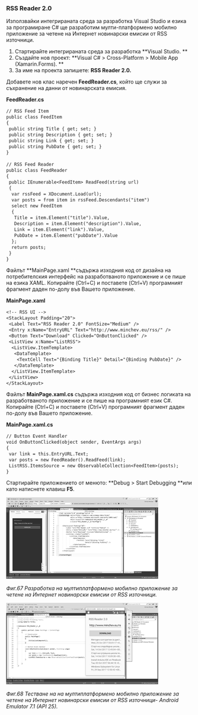 ### RSS Reader 2.0

Използвайки интегрираната среда за разработка Visual Studio и езика за програмиране C\# ще разработим мулти-платформено мобилно приложение за четене на Интернет новинарски емисии от RSS източници.

1. Стартирайте интегрираната среда за разработка **Visual Studio. **
2. Създайте нов проект:  **Visual C\# &gt; Cross-Platform &gt; Mobile App \(Xamarin.Forms\). **
3. За име на проекта запишете: **RSS Reader 2.0.**

Добавете нов клас наречен **FeedReader.cs**, който ще служи за съхранение на данни от новинарската емисия.

**FeedReader.cs**

```
// RSS Feed Item
public class FeedItem
{
 public string Title { get; set; }
 public string Description { get; set; }
 public string Link { get; set; }
 public string PubDate { get; set; }
}

// RSS Feed Reader
public class FeedReader
{
 public IEnumerable<FeedItem> ReadFeed(string url)
 {
  var rssFeed = XDocument.Load(url);
  var posts = from item in rssFeed.Descendants("item")
  select new FeedItem
  {
   Title = item.Element("title").Value,
   Description = item.Element("description").Value,
   Link = item.Element("link").Value,
   PubDate = item.Element("pubDate").Value
  };
  return posts;
 }
}
```

Файлът **MainPage.xaml **съдържа изходния код от дизайна на потребителския интерфейс на разработваното приложение и се пише на езика XAML. Копирайте \(Ctrl+C\) и поставете \(Ctrl+V\) програмният фрагмент даден по-долу във Вашето приложение.

**MainPage.xaml**

```
<!-- RSS UI -->
<StackLayout Padding="20">
 <Label Text="RSS Reader 2.0" FontSize="Medium" />
 <Entry x:Name="EntryURL" Text="http://www.minchev.eu/rss/" />
 <Button Text="Download" Clicked="OnButtonClicked" />
 <ListView x:Name="ListRSS">
  <ListView.ItemTemplate>
   <DataTemplate>
    <TextCell Text="{Binding Title}" Detail="{Binding PubDate}" />
   </DataTemplate>
  </ListView.ItemTemplate>
 </ListView>
</StackLayout>
```

Файлът **MainPage.xaml.cs** съдържа изходния код от бизнес логиката на разработваното приложение и се пише на програмният език C\#. Копирайте \(Ctrl+C\) и поставете \(Ctrl+V\) програмният фрагмент даден по-долу във Вашето приложение.

**MainPage.xaml.cs**

```
// Button Event Handler
void OnButtonClicked(object sender, EventArgs args)
{
 var link = this.EntryURL.Text;
 var posts = new FeedReader().ReadFeed(link);
 ListRSS.ItemsSource = new ObservableCollection<FeedItem>(posts);
}
```

Стартирайте приложението от менюто: **Debug &gt; Start Debugging **или като натиснете клавиш **F5**.

![](/chapter2/67.png)

_Фиг.67 Разработка на мултиплатформено мобилно приложение за четене на Интернет новинарски емисии от RSS източници._

![](/chapter2/68.png)

_Фиг.68 Тестване на на мултиплатформено мобилно приложение за четене на Интернет новинарски емисии от RSS източници- Android Emulator 7.1 \(API 25\)._

